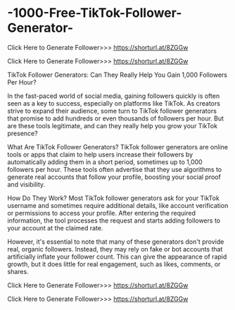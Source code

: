 # -1000-Free-TikTok-Follower-Generator-
Click Here to Generate Follower>>> https://shorturl.at/8ZGGw

Click Here to Generate Follower>>> https://shorturl.at/8ZGGw

TikTok Follower Generators: Can They Really Help You Gain 1,000 Followers Per Hour?

In the fast-paced world of social media, gaining followers quickly is often seen as a key to success, especially on platforms like TikTok. As creators strive to expand their audience, some turn to TikTok follower generators that promise to add hundreds or even thousands of followers per hour. But are these tools legitimate, and can they really help you grow your TikTok presence?

What Are TikTok Follower Generators?
TikTok follower generators are online tools or apps that claim to help users increase their followers by automatically adding them in a short period, sometimes up to 1,000 followers per hour. These tools often advertise that they use algorithms to generate real accounts that follow your profile, boosting your social proof and visibility.

How Do They Work?
Most TikTok follower generators ask for your TikTok username and sometimes require additional details, like account verification or permissions to access your profile. After entering the required information, the tool processes the request and starts adding followers to your account at the claimed rate.

However, it's essential to note that many of these generators don't provide real, organic followers. Instead, they may rely on fake or bot accounts that artificially inflate your follower count. This can give the appearance of rapid growth, but it does little for real engagement, such as likes, comments, or shares.

Click Here to Generate Follower>>> https://shorturl.at/8ZGGw

Click Here to Generate Follower>>> https://shorturl.at/8ZGGw
